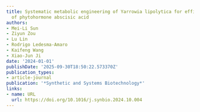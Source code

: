 ```yaml
---
title: Systematic metabolic engineering of Yarrowia lipolytica for efficient production
  of phytohormone abscisic acid
authors:
- Mei-Li Sun
- Ziyun Zou
- Lu Lin
- Rodrigo Ledesma‐Amaro
- Kaifeng Wang
- Xiao‐Jun Ji
date: '2024-01-01'
publishDate: '2025-09-30T18:50:22.573370Z'
publication_types:
- article-journal
publication: '*Synthetic and Systems Biotechnology*'
links:
- name: URL
  url: https://doi.org/10.1016/j.synbio.2024.10.004
---
```

